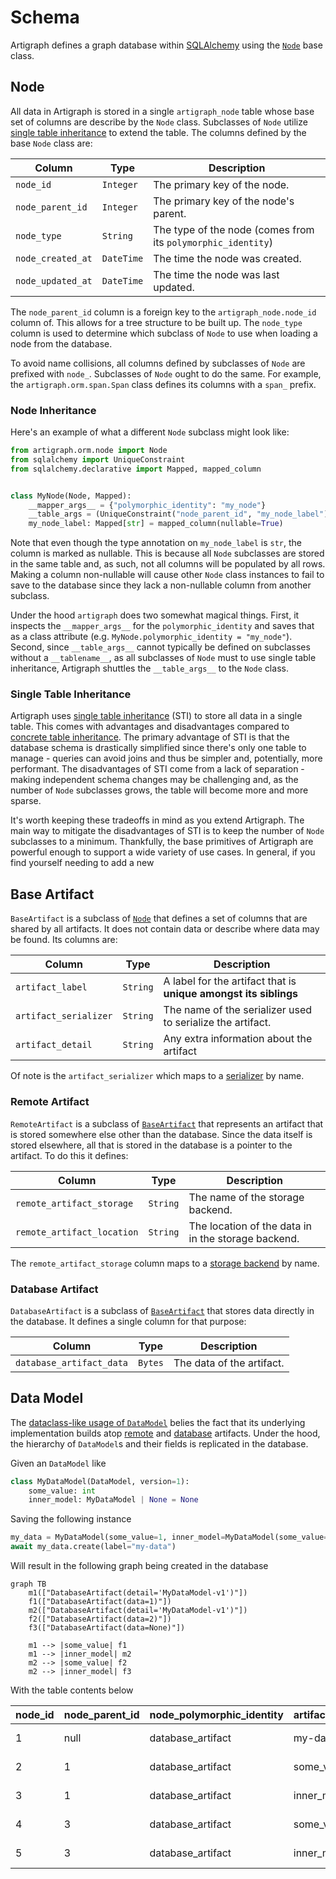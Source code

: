 # Schema

Artigraph defines a graph database within [SQLAlchemy](https://www.sqlalchemy.org/)
using the [`Node`](#node) base class.

## Node

All data in Artigraph is stored in a single `artigraph_node` table whose base set of
columns are describe by the `Node` class. Subclasses of `Node` utilize
[single table inheritance](#single-table-inheritance) to extend the table. The columns
defined by the base `Node` class are:

| Column            | Type       | Description                                                  |
| ----------------- | ---------- | ------------------------------------------------------------ |
| `node_id`         | `Integer`  | The primary key of the node.                                 |
| `node_parent_id`  | `Integer`  | The primary key of the node's parent.                        |
| `node_type`       | `String`   | The type of the node (comes from its `polymorphic_identity`) |
| `node_created_at` | `DateTime` | The time the node was created.                               |
| `node_updated_at` | `DateTime` | The time the node was last updated.                          |

The `node_parent_id` column is a foreign key to the `artigraph_node.node_id` column of.
This allows for a tree structure to be built up. The `node_type` column is used to
determine which subclass of `Node` to use when loading a node from the database.

To avoid name collisions, all columns defined by subclasses of `Node` are prefixed with
`node_`. Subclasses of `Node` ought to do the same. For example, the
`artigraph.orm.span.Span` class defines its columns with a `span_` prefix.

### Node Inheritance

Here's an example of what a different `Node` subclass might look like:

```python
from artigraph.orm.node import Node
from sqlalchemy import UniqueConstraint
from sqlalchemy.declarative import Mapped, mapped_column


class MyNode(Node, Mapped):
    __mapper_args__ = {"polymorphic_identity": "my_node"}
    __table_args = (UniqueConstraint("node_parent_id", "my_node_label"),)
    my_node_label: Mapped[str] = mapped_column(nullable=True)
```

Note that even though the type annotation on `my_node_label` is `str`, the column is
marked as nullable. This is because all `Node` subclasses are stored in the same table
and, as such, not all columns will be populated by all rows. Making a column
non-nullable will cause other `Node` class instances to fail to save to the database
since they lack a non-nullable column from another subclass.

Under the hood `artigraph` does two somewhat magical things. First, it inspects the
`__mapper_args__` for the `polymorphic_identity` and saves that as a class attribute
(e.g. `MyNode.polymorphic_identity = "my_node"`). Second, since `__table_args__` cannot
typically be defined on subclasses without a `__tablename__`, as all subclasses of
`Node` must to use single table inheritance, Artigraph shuttles the `__table_args__` to
the `Node` class.

### Single Table Inheritance

Artigraph uses
[single table inheritance](https://docs.sqlalchemy.org/en/14/orm/inheritance.html#single-table-inheritance)
(STI) to store all data in a single table. This comes with advantages and disadvantages
compared to
[concrete table inheritance](https://docs.sqlalchemy.org/en/20/orm/inheritance.html#concrete-table-inheritance).
The primary advantage of STI is that the database schema is drastically simplified since
there's only one table to manage - queries can avoid joins and thus be simpler and,
potentially, more performant. The disadvantages of STI come from a lack of separation -
making independent schema changes may be challenging and, as the number of `Node`
subclasses grows, the table will become more and more sparse.

It's worth keeping these tradeoffs in mind as you extend Artigraph. The main way to
mitigate the disadvantages of STI is to keep the number of `Node` subclasses to a
minimum. Thankfully, the base primitives of Artigraph are powerful enough to support a
wide variety of use cases. In general, if you find yourself needing to add a new

## Base Artifact

`BaseArtifact` is a subclass of [`Node`](#node) that defines a set of columns that are
shared by all artifacts. It does not contain data or describe where data may be found.
Its columns are:

| Column                | Type     | Description                                                      |
| --------------------- | -------- | ---------------------------------------------------------------- |
| `artifact_label`      | `String` | A label for the artifact that is **unique amongst its siblings** |
| `artifact_serializer` | `String` | The name of the serializer used to serialize the artifact.       |
| `artifact_detail`     | `String` | Any extra information about the artifact                         |

Of note is the `artifact_serializer` which maps to a [serializer](serializers.md) by
name.

### Remote Artifact

`RemoteArtifact` is a subclass of [`BaseArtifact`](#base-artifact) that represents an
artifact that is stored somewhere else other than the database. Since the data itself is
stored elsewhere, all that is stored in the database is a pointer to the artifact. To do
this it defines:

| Column                     | Type     | Description                                         |
| -------------------------- | -------- | --------------------------------------------------- |
| `remote_artifact_storage`  | `String` | The name of the storage backend.                    |
| `remote_artifact_location` | `String` | The location of the data in in the storage backend. |

The `remote_artifact_storage` column maps to a [storage backend](storage.md) by name.

### Database Artifact

`DatabaseArtifact` is a subclass of [`BaseArtifact`](#base-artifact) that stores data
directly in the database. It defines a single column for that purpose:

| Column                   | Type    | Description               |
| ------------------------ | ------- | ------------------------- |
| `database_artifact_data` | `Bytes` | The data of the artifact. |

## Data Model

The [dataclass-like usage of `DataModel`](usage.md#artifact-models) belies the fact that
its underlying implementation builds atop [remote](#remote-artifact) and
[database](#database-artifact) artifacts. Under the hood, the hierarchy of `DataModel`s
and their fields is replicated in the database.

Given an `DataModel` like

```python
class MyDataModel(DataModel, version=1):
    some_value: int
    inner_model: MyDataModel | None = None
```

Saving the following instance

```python
my_data = MyDataModel(some_value=1, inner_model=MyDataModel(some_value=2))
await my_data.create(label="my-data")
```

Will result in the following graph being created in the database

```mermaid
graph TB
    m1(["DatabaseArtifact(detail='MyDataModel-v1')"])
    f1(["DatabaseArtifact(data=1)"])
    m2(["DatabaseArtifact(detail='MyDataModel-v1')"])
    f2(["DatabaseArtifact(data=2)"])
    f3(["DatabaseArtifact(data=None)"])

    m1 --> |some_value| f1
    m1 --> |inner_model| m2
    m2 --> |some_value| f2
    m2 --> |inner_model| f3
```

With the table contents below

| node_id | node_parent_id | node_polymorphic_identity | artifact_label | artifact_serializer   | artifact_detail | database_artifact_data                                     | node_created_at | node_updated_at |
| ------- | -------------- | ------------------------- | -------------- | --------------------- | --------------- | ---------------------------------------------------------- | --------------- | --------------- |
| 1       | null           | database_artifact         | my-data        | artigraph-json-sorted | MyDataModel-v1  | {'**is_artifact_model**':true,'artigraph_version':'x.y.z'} | ...             | ...             |
| 2       | 1              | database_artifact         | some_value     | artigraph-json        | MyDataModel-v1  | 1                                                          | ...             | ...             |
| 3       | 1              | database_artifact         | inner_model    | artigraph-json-sorted | MyDataModel-v1  | {'**is_artifact_model**':true,'artigraph_version':'x.y.z'} | ...             | ...             |
| 4       | 3              | database_artifact         | some_value     | artigraph-json        | MyDataModel-v1  | 2                                                          | ...             | ...             |
| 5       | 3              | database_artifact         | inner_model    | artigraph-json        | MyDataModel-v1  | null                                                       | ...             | ...             |
